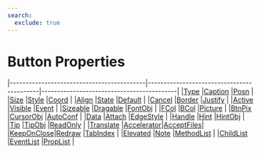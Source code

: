 ```yaml
---
search:
  exclude: true
---
```


<h1 class="heading"><span class="name">Button Properties</span></h1>

|-------------------------------------------|-------------------------------------------|-------------------------------------------|
|[Type](../properties/type.md)              |[Caption](../properties/caption.md)        |[Posn](../properties/posn.md)              |
|[Size](../properties/size.md)              |[Style](../properties/style.md)            |[Coord](../properties/coord.md)            |
|[Align](../properties/align.md)            |[State](../properties/state.md)            |[Default](../properties/default.md)        |
|[Cancel](../properties/cancel.md)          |[Border](../properties/border.md)          |[Justify](../properties/justify.md)        |
|[Active](../properties/active.md)          |[Visible](../properties/visible.md)        |[Event](../properties/event.md)            |
|[Sizeable](../properties/sizeable.md)      |[Dragable](../properties/dragable.md)      |[FontObj](../properties/fontobj.md)        |
|[FCol](../properties/fcol.md)              |[BCol](../properties/bcol.md)              |[Picture](../properties/picture.md)        |
|[BtnPix](../properties/btnpix.md)          |[CursorObj](../properties/cursorobj.md)    |[AutoConf](../properties/autoconf.md)      |
|[Data](../properties/data.md)              |[Attach](../properties/attach.md)          |[EdgeStyle](../properties/edgestyle.md)    |
|[Handle](../properties/handle.md)          |[Hint](../properties/hint.md)              |[HintObj](../properties/hintobj.md)        |
|[Tip](../properties/tip.md)                |[TipObj](../properties/tipobj.md)          |[ReadOnly](../properties/readonly.md)      |
|[Translate](../properties/translate.md)    |[Accelerator](../properties/accelerator.md)|[AcceptFiles](../properties/acceptfiles.md)|
|[KeepOnClose](../properties/keeponclose.md)|[Redraw](../properties/redraw.md)          |[TabIndex](../properties/tabindex.md)      |
|[Elevated](../properties/elevated.md)      |[Note](../properties/note.md)              |[MethodList](../properties/methodlist.md)  |
|[ChildList](../properties/childlist.md)    |[EventList](../properties/eventlist.md)    |[PropList](../properties/proplist.md)      |

